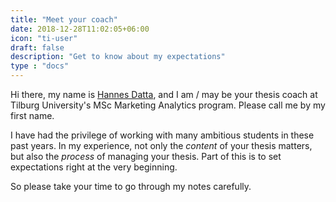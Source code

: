 ```yaml
---
title: "Meet your coach"
date: 2018-12-28T11:02:05+06:00
icon: "ti-user"
draft: false
description: "Get to know about my expectations"
type : "docs"
---
```


Hi there,
my name is [Hannes Datta](https://hannesdatta.com), and I am / may be your thesis coach at Tilburg University's MSc Marketing Analytics program. Please call me by my first name.

I have had the privilege of working with many ambitious students in these past years. In my experience, not only the *content* of your thesis matters, but also the *process* of managing your thesis. Part of this is to set expectations right at the very beginning.

So please take your time to go through my notes carefully.
